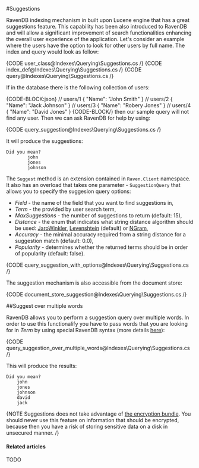 ﻿#Suggestions

RavenDB indexing mechanism in built upon Lucene engine that has a great suggestions feature. This capability has been also introduced to RavenDB and will allow a significant improvement of search functionalities enhancing the overall user experience of the application.
Let's consider an example where the users have the option to look for other users by full name. The index and query would look as follow:

{CODE user_class@Indexes\Querying\Suggestions.cs /}
{CODE index_def@Indexes\Querying\Suggestions.cs /}
{CODE query@Indexes\Querying\Suggestions.cs /}

If in the database there is the following collection of users:

{CODE-BLOCK:json}
// users/1
{
	"Name": "John Smith"
}
// users/2
{
	"Name": "Jack Johnson"
}
// users/3
{
	"Name": "Robery Jones"
}
// users/4
{
	"Name": "David Jones"
}
{CODE-BLOCK/}
then our sample query will not find any user. Then we can ask RavenDB for help by using:

{CODE query_suggestion@Indexes\Querying\Suggestions.cs /}

It will produce the suggestions:

	Did you mean?
			john
			jones
			johnson

The `Suggest` method is an extension contained in `Raven.Client` namespace. It also has an overload that takes one parameter - `SuggestionQuery` that allows
you to specify the suggesion query options:

* *Field* - the name of the field that you want to find suggestions in,
* *Term* - the provided by user search term,
* *MaxSuggestions* - the number of suggestions to return (default: 15),
* *Distance* - the enum that indicates what string distance algorithm should be used: [JaroWinkler](http://en.wikipedia.org/wiki/Jaro%E2%80%93Winkler_distance), [Levenshtein](http://en.wikipedia.org/wiki/Levenshtein_distance) (default) or [NGram](http://webdocs.cs.ualberta.ca/~kondrak/papers/spire05.pdf),
* *Accuracy* - the minimal accuracy required from a string distance for a suggestion match (default: 0.0),
* *Popularity* - determines whether the returned terms should be in order of popularity (default: false).

{CODE query_suggestion_with_options@Indexes\Querying\Suggestions.cs /}

The suggestion mechanism is also accessible from the document store:

{CODE document_store_suggestion@Indexes\Querying\Suggestions.cs /}

##Suggest over multiple words

RavenDB allows you to perform a suggestion query over multiple words. In order to use this functionalify you have to pass words that you are looking for
in *Term* by using special RavenDB syntax (more details [here](../../advanced/full-query-syntax#suggestions-over-multiple-words)):

{CODE query_suggestion_over_multiple_words@Indexes\Querying\Suggestions.cs /}

This will produce the results:

	Did you mean?
        john
        jones
        johnson
        david
        jack

{NOTE Suggestions does not take advantage  of [the encryption bundle](../../../server/extending/bundles/encryption). You should never use this feature on information that should be encrypted, because then you have a risk of storing sensitive data on a disk in unsecured manner. /}

#### Related articles

TODO